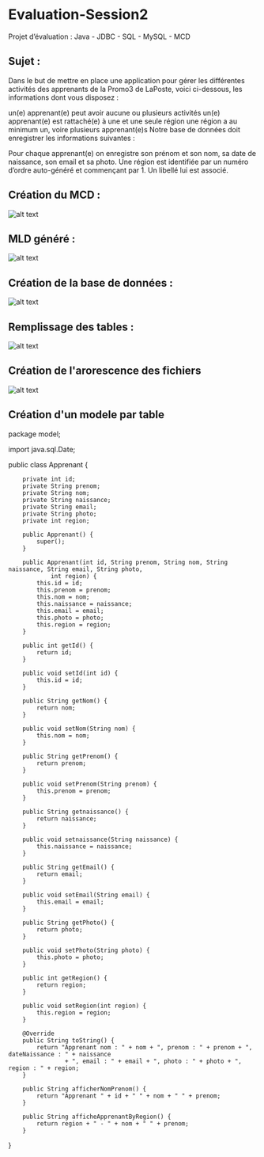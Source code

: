 # Evaluation-Session2
Projet d’évaluation : Java - JDBC - SQL - MySQL - MCD

## Sujet :

Dans le but de mettre en place une application pour gérer les différentes activités des apprenants de la Promo3 de LaPoste, voici ci-dessous, les informations dont vous disposez :

un(e) apprenant(e) peut avoir aucune ou plusieurs activités
un(e) apprenant(e) est rattaché(e) à une et une seule région
une région a au minimum un, voire plusieurs apprenant(e)s
Notre base de données doit enregistrer les informations suivantes :

Pour chaque apprenant(e) on enregistre son prénom et son nom, sa date de naissance, son email et sa photo. Une région est identifiée par un numéro d’ordre auto-généré et commençant par 1. Un libellé lui est associé.

## Création du MCD :
![alt text](https://github.com/matthieu33770/Evaluation-Session2/blob/master/MCD.JPG)

## MLD généré :

![alt text](https://github.com/matthieu33770/Evaluation-Session2/blob/master/MLD.JPG)

## Création de la base de données :

![alt text](https://github.com/matthieu33770/Evaluation-Session2/blob/master/BDD.JPG)

## Remplissage des tables :

![alt text](https://github.com/matthieu33770/Evaluation-Session2/blob/master/table.JPG)

## Création de l'arorescence des fichiers

![alt text](https://github.com/matthieu33770/Evaluation-Session2/blob/master/arborescenceFichiers.JPG)

## Création d'un modele par table
package model;

import java.sql.Date;

public class Apprenant {

		private int id;		
		private String prenom;
		private String nom;
		private String naissance;
		private String email;
		private String photo;
		private int region;
		
		public Apprenant() {
			super();
		}

		public Apprenant(int id, String prenom, String nom, String naissance, String email, String photo,
				int region) {
			this.id = id;
			this.prenom = prenom;
			this.nom = nom;
			this.naissance = naissance;
			this.email = email;
			this.photo = photo;
			this.region = region;
		}

		public int getId() {
			return id;
		}

		public void setId(int id) {
			this.id = id;
		}

		public String getNom() {
			return nom;
		}

		public void setNom(String nom) {
			this.nom = nom;
		}

		public String getPrenom() {
			return prenom;
		}

		public void setPrenom(String prenom) {
			this.prenom = prenom;
		}

		public String getnaissance() {
			return naissance;
		}

		public void setnaissance(String naissance) {
			this.naissance = naissance;
		}

		public String getEmail() {
			return email;
		}

		public void setEmail(String email) {
			this.email = email;
		}

		public String getPhoto() {
			return photo;
		}

		public void setPhoto(String photo) {
			this.photo = photo;
		}

		public int getRegion() {
			return region;
		}

		public void setRegion(int region) {
			this.region = region;
		}

		@Override
		public String toString() {
			return "Apprenant nom : " + nom + ", prenom : " + prenom + ", dateNaissance : " + naissance
					+ ", email : " + email + ", photo : " + photo + ", region : " + region;
		}
		
		public String afficherNomPrenom() {
			return "Apprenant " + id + " " + nom + " " + prenom;
		}
		
		public String afficheApprenantByRegion() {
			return region + " - " + nom + " " + prenom;
		}
}


